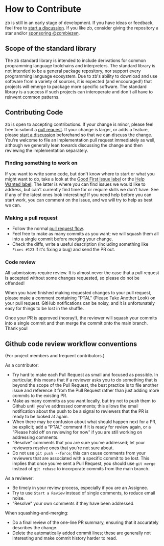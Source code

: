 # How to Contribute

zb is still in an early stage of development.
If you have ideas or feedback, feel free to [start a discussion](https://github.com/256lights/zb/discussions).
If you like zb, consider giving the repository a star
and/or [sponsoring @zombiezen](https://github.com/sponsors/zombiezen).

## Scope of the standard library

The zb standard library is intended to include derivations
for common programming language toolchains and interpreters.
The standard library is not intended to be a general package repository,
nor support every programming language ecosystem.
Due to zb's ability to download and use software from a variety of sources,
it is expected (and encouraged!) that projects will emerge to package more specific software.
The standard library is a success if such projects can interoperate
and don't all have to reinvent common patterns.

## Contributing Code

zb is open to accepting contributions.
If your change is minor,
please feel free to submit a [pull request](https://docs.github.com/en/pull-requests/collaborating-with-pull-requests/proposing-changes-to-your-work-with-pull-requests/about-pull-requests).
If your change is larger, or adds a feature,
please [start a discussion](https://github.com/256lights/zb/discussions) beforehand
so that we can discuss the change.
You're welcome to file an implementation pull request immediately as well,
although we generally lean towards discussing the change
and then reviewing the implementation separately.

### Finding something to work on

If you want to write some code,
but don't know where to start or what you might want to do,
take a look at the [Good First Issue label](https://github.com/256lights/zb-stdlib/labels/good%20first%20issue)
or the [Help Wanted label](https://github.com/256lights/zb-stdlib/labels/help%20wanted).
The latter is where you can find issues we would like to address,
but can't currently find time for or require skills we don't have.
See if any of the latest ones look interesting!
If you need help before you can start work,
you can comment on the issue,
and we will try to help as best we can.

### Making a pull request

- Follow the normal [pull request flow](https://docs.github.com/en/pull-requests/collaborating-with-pull-requests/proposing-changes-to-your-work-with-pull-requests/creating-a-pull-request).
- Feel free to make as many commits as you want;
  we will squash them all into a single commit
  before merging your change.
- Check the diffs, write a useful description
  (including something like `Fixes #123` if it's fixing a bug)
  and send the PR out.

### Code review

All submissions require review.
It is almost never the case that a pull request is accepted without some changes requested,
so please do not be offended!

When you have finished making requested changes to your pull request,
please make a comment containing "PTAL" (Please Take Another Look) on your pull request.
GitHub notifications can be noisy,
and it is unfortunately easy for things to be lost in the shuffle.

Once your PR is approved (hooray!),
the reviewer will squash your commits into a single commit
and then merge the commit onto the main branch.
Thank you!

## Github code review workflow conventions

(For project members and frequent contributors.)

As a contributor:

- Try hard to make each Pull Request as small and focused as possible.
  In particular, this means that if a reviewer asks you to do something
  that is beyond the scope of the Pull Request,
  the best practice is to file another issue
  and reference it from the Pull Request
  rather than just adding more commits to the existing PR.
- Make as many commits as you want locally,
  but try not to push them to Github until you've addressed comments;
  this allows the email notification about the push
  to be a signal to reviewers that the PR is ready to be looked at again.
- When there may be confusion about what should happen next for a PR, be explicit;
  add a "PTAL" comment if it is ready for review again,
  or a "Please hold off on reviewing for now"
  if you are still working on addressing comments.
- "Resolve" comments that you are sure you've addressed;
  let your reviewers resolve ones that you're not sure about.
- Do not use `git push --force`;
  this can cause comments from your reviewers that are associated with a specific commit to be lost.
  This implies that once you've sent a Pull Request,
  you should use `git merge` instead of `git rebase` to incorporate commits from the main branch.

As a reviewer:

- Be timely in your review process, especially if you are an Assignee.
- Try to use `Start a Review` instead of single comments,
  to reduce email noise.
- "Resolve" your own comments if they have been addressed.

When squashing-and-merging:

- Do a final review of the one-line PR summary,
  ensuring that it accurately describes the change.
- Delete the automatically added commit lines;
  these are generally not interesting
  and make commit history harder to read.
